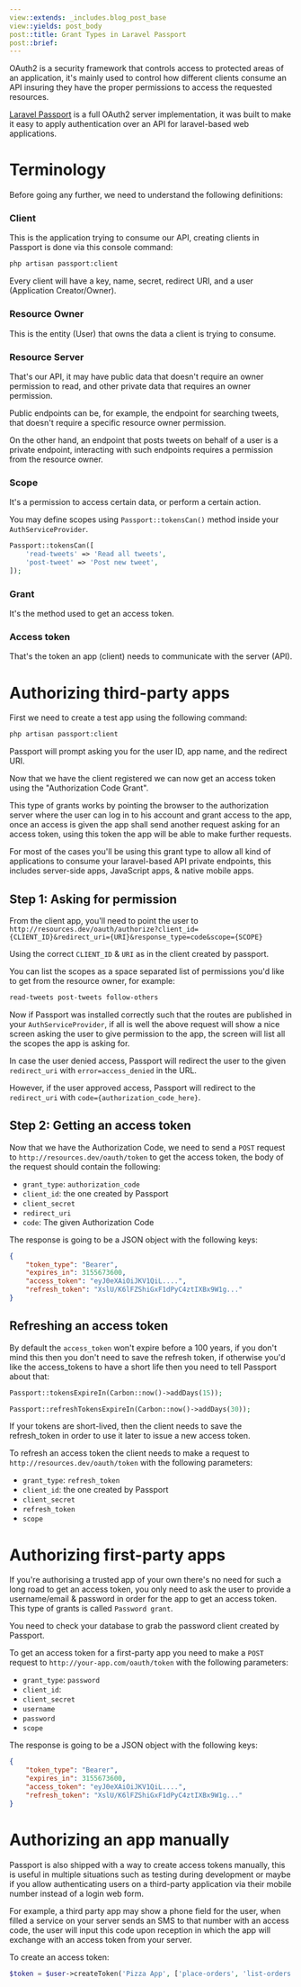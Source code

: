 ```yaml
---
view::extends: _includes.blog_post_base
view::yields: post_body
post::title: Grant Types in Laravel Passport
post::brief: 
---
```


OAuth2 is a security framework that controls access to protected areas of an application, it's mainly used to control how different clients consume an API insuring they have the proper permissions to access the requested resources.

[Laravel Passport](https://laravel.com/docs/master/passport) is a full OAuth2 server implementation, it was built to make it easy to apply authentication over an API for laravel-based web applications. 

# Terminology

Before going any further, we need to understand the following definitions:

### Client
This is the application trying to consume our API, creating clients in Passport is done via this console command:

```bash
php artisan passport:client
```

Every client will have a key, name, secret, redirect URI, and a user (Application Creator/Owner).

### Resource Owner
This is the entity (User) that owns the data a client is trying to consume.

### Resource Server
That's our API, it may have public data that doesn't require an owner permission to read, and other private data that requires an owner permission.

Public endpoints can be, for example, the endpoint for searching tweets, that doesn't require a specific resource owner permission.

On the other hand, an endpoint that posts tweets on behalf of a user is a private endpoint, interacting with such endpoints requires a permission from the resource owner.

### Scope
It's a permission to access certain data, or perform a certain action.

You may define scopes using `Passport::tokensCan()` method inside your `AuthServiceProvider`.

```php
Passport::tokensCan([
    'read-tweets' => 'Read all tweets',
    'post-tweet' => 'Post new tweet',
]);
```

### Grant
It's the method used to get an access token.

### Access token
That's the token an app (client) needs to communicate with the server (API).

# Authorizing third-party apps

First we need to create a test app using the following command:

```bash
php artisan passport:client
```

Passport will prompt asking you for the user ID, app name, and the redirect URI.

Now that we have the client registered we can now get an access token using the "Authorization Code Grant".

This type of grants works by pointing the browser to the authorization server where the user can log in to his account and grant access to the app, once an access is given the app shall send another request  asking for an access token, using this token the app will be able to make further requests.

For most of the cases you'll be using this grant type to allow all kind of applications to consume your laravel-based API private endpoints, this includes server-side apps, JavaScript apps, & native mobile apps.

## Step 1: Asking for permission

From the client app, you'll need to point the user to `http://resources.dev/oauth/authorize?client_id={CLIENT_ID}&redirect_uri={URI}&response_type=code&scope={SCOPE}`

Using the correct `CLIENT_ID` & `URI` as in the client created by passport.

You can list the scopes as a space separated list of permissions you'd like to get from the resource owner, for example:

```bash
read-tweets post-tweets follow-others
```

Now if Passport was installed correctly such that the routes are published in your `AuthServiceProvider`, if all is well the above request will show a nice screen asking the user to give permission to the app, the screen will list all the scopes the app is asking for.

In case the user denied access, Passport will redirect the user to the given `redirect_uri` with `error=access_denied` in the URL.

However, if the user approved access, Passport will redirect to the `redirect_uri` with `code={authorization_code_here}`.

## Step 2: Getting an access token

Now that we have the Authorization Code, we need to send a `POST` request to `http://resources.dev/oauth/token` to get the access token, the body of the request should contain the following:

- `grant_type`: `authorization_code`
- `client_id`: the one created by Passport
- `client_secret`
- `redirect_uri`
- `code`: The given Authorization Code

The response is going to be a JSON object with the following keys:

```json
{
    "token_type": "Bearer",
    "expires_in": 3155673600,
    "access_token": "eyJ0eXAiOiJKV1QiL....",
    "refresh_token": "XslU/K6lFZShiGxF1dPyC4ztIXBx9W1g..."
}
```

## Refreshing an access token

By default the `access_token` won't expire before a 100 years, if you don't mind this then you don't need to save the refresh token, if otherwise you'd like the access_tokens to have a short life then you need to tell Passport about that:

```php
Passport::tokensExpireIn(Carbon::now()->addDays(15));

Passport::refreshTokensExpireIn(Carbon::now()->addDays(30));
```

If your tokens are short-lived, then the client needs to save the refresh_token in order to use it later to issue a new access token.

To refresh an access token the client needs to make a request to `http://resources.dev/oauth/token` with the following parameters:

- `grant_type`: `refresh_token `
- `client_id`: the one created by Passport
- `client_secret`
- `refresh_token`
- `scope`

# Authorizing first-party apps

If you're authorising a trusted app of your own there's no need for such a long road to get an access token, you only need to ask the user to provide a username/email & password in order for the app to get an access token. This type of grants is called `Password grant`.

You need to check your database to grab the password client created by Passport.

To get an access token for a first-party app you need to make a `POST` request to `http://your-app.com/oauth/token` with the following parameters:

- `grant_type`: `password`
- `client_id`:
- `client_secret`
- `username`
- `password`
- `scope`

The response is going to be a JSON object with the following keys:

```json
{
    "token_type": "Bearer",
    "expires_in": 3155673600,
    "access_token": "eyJ0eXAiOiJKV1QiL....",
    "refresh_token": "XslU/K6lFZShiGxF1dPyC4ztIXBx9W1g..."
}
```

# Authorizing an app manually

Passport is also shipped with a way to create access tokens manually, this is useful in multiple situations such as testing during development or maybe if you allow authenticating users on a third-party application via their mobile number instead of a login web form.

For example, a third party app may show a phone field for the user, when filled a service on your server sends an SMS to that number with an access code, the user will input this code upon reception in which the app will exchange with an access token from your server.

To create an access token:

```php
$token = $user->createToken('Pizza App', ['place-orders', 'list-orders'])->accessToken;
```